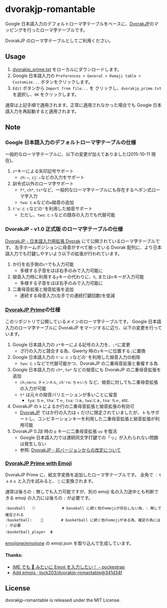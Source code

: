 # dvorakjp-romantable

Google 日本語入力のデフォルトローマ字テーブルをベースに、[DvorakJP](http://www7.plala.or.jp/dvorakjp/)のマッピングを行ったローマ字テーブルです。

DvorakJP のローマ字テーブルとしてご利用ください。

## Usage

1. [dvorakjp_prime.txt](dvorakjp_prime.txt) をローカルにダウンロードします。
1. Google 日本語入力の `Preferences > General > Romaji table > Customize...` ボタンをクリックします。
1. `Edit` ボタンから `Import from file...` を クリックし、`dvorakjp_prime.txt` を選択し、`OK` をクリックします。

通常は上記手順で適用されます。正常に適用されなかった場合でも Google 日本語入力を再起動すると適用されます。

## Note

### Google 日本語入力のデフォルトローマ字テーブルの仕様

一般的なローマ字テーブルに、以下の変更が加えてありました(2015-10-11 現在)。

1. `z*`キーによる矢印記号サポート
   - `zh`: `←`, `zj`: `↓`などの入力をサポート
1. 訓令式以外のローマ字サポート
   - `f*`, `ch*`, `ts*`など、一般的なローマ字テーブルにも存在するヘボン式ローマ字入力
   - `twa`: `とぁ`などの`w`拗音の追加
1. `t'u`: `とぅ`などの`'`を利用した拗音サポート
   - ただし、`twu`: `とぅ`などの既存の入力でも代替可能

### DvorakJP - v1.0 正式版 のローマ字テーブルの仕様

[DvorakJP - 日本語入力用拡張 Dvorak](http://www7.plala.or.jp/dvorakjp/dvorakjp.htm) にて公開されているローマ字テーブルです。
左手ホームポジションに母音がすべて揃っている Dvorak 配列に、より日本語入力でも打鍵しやすいよう以下の拡張が行われています。

1. か行を右手側の`c*`でも入力可能
   - 多様する子音をほぼ右手のみで入力可能に
1. 拗音入力時に利用する`y`キーの代わりに、`h`, または`n`キーが入力可能
   - 多様する子音をほぼ右手のみで入力可能に
1. 二重母音拡張と撥音拡張を追加
   - 連続する母音入力(左手での連続打鍵回数)を低減

### [DvorakJP Prime](dvorakjp_prime.txt)の仕様

このリポジトリで公開しているメインのローマ字テーブルです。
Google 日本語入力のローマ字テーブルに DvorakJP をマージするに辺り、以下の変更を行っています。

1. Google 日本語入力の `z*`キーによる記号の入力を、`;*`に変更
   - ざ行の入力と競合する為、Qwerty 時の`z`キーに位置する`;`に置換
1. Google 日本語入力の `t'u`: `とぅ`などの`'`を利用した拗音入力の削除
   - `twu`: `とぅ`などで代替可能かつ、DvorakJP の二重母音拡張と重複する為
1. Google 日本語入力の `ch*`, `tw*` などの拗音にも DvorakJP の二重母音拡張を追加
   - `ch;neru`: `チャンネル`, `ch'ro`: `ちゃいろ` など、拗音に対しても二重母音拡張の入力が可能
   - `t*` は元々の拗音バリエーションが多いことに留意
     - `tya`: `ちゃ`, `tha`: `てゃ`, `tsa`: `つぁ`, `twa`:`とぁ`, `tna`: `ちゃ`, etc.
1. DvorakJP の `k` によるか行の二重母音拡張と拗音拡張の有効可
   - [DvorakJP](http://www7.plala.or.jp/dvorakjp/) ではか行の入力は `c` だけに限定されていましたが、 `k` もサポートし、コンビネーションキーを利用した二重母音拡張と拗音拡張が利用可能
1. DvorakJP 0.2β 時の `p` キーに二重母音拡張 `uu` を復活
   - Google 日本語入力では連続同文字打鍵での「っ」が入れられない問題は発生しない
   - 参照: [DvorakJP - 前バージョンからの改定について](http://www7.plala.or.jp/dvorakjp/kaitei.htm)

### [DvorakJP Prime with Emoji](dvorakjp_prime_with_emoji.txt)

DvorakJP Prime に、絵文字変換を追加したローマ字テーブルです。
全角で `：ｔａｄａ` と入力を試みると、 `🎉` に変換されます。

通常は後ろの `:` 無しでも入力可能ですが、別の emoji 名の入力途中とも判断できる emoji の入力には後ろの `:` が必要です。

```
:baseball	⚾	         # baseball に続く他のemojiが存在しない為、: 無しで確定される
:basketball:	🏀	     # basketball に続く他のemojiがある為、確定の為には : が必要
:basketball_player	⛹
```

[emojione/emojione](https://github.com/emojione/emojione/) の emoji.json を取り込んで生成しています。

#### Thanks:

- [IME でも :muscle: みたいに Emoji を入力したい！ - pockestrap](http://pocke.hatenablog.com/entry/2017/03/05/193553)
- [Add emojis · tock203/dvorakjp-romantable@341d34f](https://github.com/tock203/dvorakjp-romantable/commit/341d34fff084e945ac5a098ac14f7c48f55983e1)

## License

dvorakjp-romantable is released under the MIT License.
